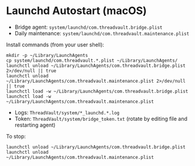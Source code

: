 # Launchd Autostart (macOS)

- Bridge agent: `system/launchd/com.threadvault.bridge.plist`
- Daily maintenance: `system/launchd/com.threadvault.maintenance.plist`

Install commands (from your user shell):

```
mkdir -p ~/Library/LaunchAgents
cp system/launchd/com.threadvault.*.plist ~/Library/LaunchAgents/
launchctl unload ~/Library/LaunchAgents/com.threadvault.bridge.plist 2>/dev/null || true
launchctl unload ~/Library/LaunchAgents/com.threadvault.maintenance.plist 2>/dev/null || true
launchctl load -w ~/Library/LaunchAgents/com.threadvault.bridge.plist
launchctl load -w ~/Library/LaunchAgents/com.threadvault.maintenance.plist
```

- Logs: `ThreadVault/system/*_launchd.*.log`
- Token: `ThreadVault/system/bridge_token.txt` (rotate by editing file and restarting agent)

To stop:
```
launchctl unload ~/Library/LaunchAgents/com.threadvault.bridge.plist
launchctl unload ~/Library/LaunchAgents/com.threadvault.maintenance.plist
```
